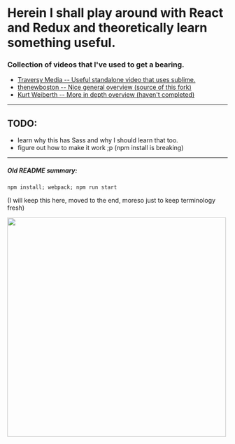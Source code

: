 # Herein I shall play around with React and Redux and theoretically learn something useful.

### Collection of videos that I've used to get a bearing.
- [Traversy Media -- Useful standalone video that uses sublime.](https://www.youtube.com/watch?v=NCshQ290g38)
- [thenewboston -- Nice general overview (source of this fork)](https://www.youtube.com/playlist?list=PL6gx4Cwl9DGBbSLZjvleMwldX8jGgXV6a)
- [Kurt Weiberth -- More in depth overview (haven't completed)](https://www.youtube.com/playlist?list=PLQDnxXqV213JJFtDaG0aE9vqvp6Wm7nBg)

----------

## TODO:
- learn why this has Sass and why I should learn that too.
- figure out how to make it work ;p (npm install is breaking)

----------

##### Old README summary:
```npm install; webpack; npm run start```

(I will keep this here, moved to the end, moreso just to keep terminology fresh)

<img src="http://i.imgur.com/DUiL9yn.png" width="500px" />